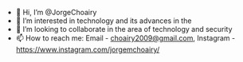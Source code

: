- 👋 Hi, I’m @JorgeChoairy
- 👀 I’m interested in technology and its advances in the 
- 💞️ I’m looking to collaborate in the area of technology and security
- 📫 How to reach me: Email - choairy2009@gmail.com, Instagram - https://www.instagram.com/jorgemchoairy/

<!---
JorgeChoairy/JorgeChoairy is a ✨ special ✨ repository because its `README.md` (this file) appears on your GitHub profile.
You can click the Preview link to take a look at your changes.
--->
